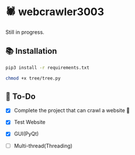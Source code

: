 # 🕷 webcrawler3003
Still in progress.

## 📚 Installation

```sh
pip3 install -r requirements.txt
```
```sh
chmod +x tree/tree.py
```

## 🚀 To-Do
- [X] Complete the project that can crawl a website 🤔
- [X] Test Website
- [X] GUI(PyQt)
- [ ] Multi-thread(Threading)

